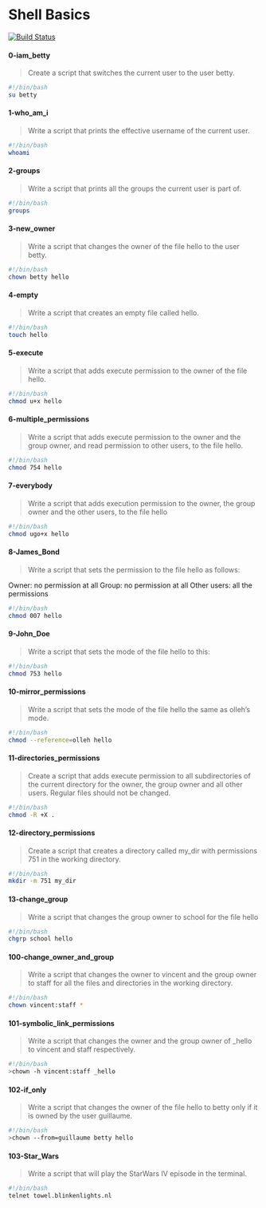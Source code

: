 # Shell Basics

[![Build Status](https://travis-ci.org/joemccann/dillinger.svg?branch=master)](https://github.com/alxstudent-se/alx-system_engineering-devops.git)


#### 0-iam_betty
>Create a script that switches the current user to the user betty.

```sh
#!/bin/bash
su betty
```
#### 1-who_am_i
>Write a script that prints the effective username of the current user.


```sh
#!/bin/bash
whoami
```
#### 2-groups
>Write a script that prints all the groups the current user is part of.

```sh
#!/bin/bash
groups
```
#### 3-new_owner
>Write a script that changes the owner of the file hello to the user betty.


```sh
#!/bin/bash
chown betty hello
```
#### 4-empty
>Write a script that creates an empty file called hello.

```sh
#!/bin/bash
touch hello
```
#### 5-execute
>Write a script that adds execute permission to the owner of the file hello.

```sh
#!/bin/bash
chmod u+x hello
```
#### 6-multiple_permissions
>Write a script that adds execute permission to the owner and the group owner, and read permission to other users, to the file hello.

```sh
#!/bin/bash
chmod 754 hello
```

#### 7-everybody
>Write a script that adds execution permission to the owner, the group owner and the other users, to the file hello

```sh
#!/bin/bash
chmod ugo+x hello
```
#### 8-James_Bond
>Write a script that sets the permission to the file hello as follows:

Owner: no permission at all
Group: no permission at all
Other users: all the permissions

```sh
#!/bin/bash
chmod 007 hello
```
#### 9-John_Doe
>Write a script that sets the mode of the file hello to this:

```sh
#!/bin/bash
chmod 753 hello
```
#### 10-mirror_permissions
>Write a script that sets the mode of the file hello the same as olleh’s mode.

```sh
#!/bin/bash
chmod --reference=olleh hello
```
#### 11-directories_permissions
>Create a script that adds execute permission to all subdirectories of the current directory for the owner, the group owner and all other users. Regular files should not be changed.

```sh
#!/bin/bash
chmod -R +X .
```
#### 12-directory_permissions
>Create a script that creates a directory called my_dir with permissions 751 in the working directory.

```sh
#!/bin/bash
mkdir -m 751 my_dir
```
#### 13-change_group
>Write a script that changes the group owner to school for the file hello

```sh
#!/bin/bash
chgrp school hello
```
#### 100-change_owner_and_group
>Write a script that changes the owner to vincent and the group owner to staff for all the files and directories in the working directory.

```sh
#!/bin/bash
chown vincent:staff *
```
#### 101-symbolic_link_permissions
>Write a script that changes the owner and the group owner of _hello to vincent and staff respectively.

```sh
#!/bin/bash
>chown -h vincent:staff _hello
```
#### 102-if_only
>Write a script that changes the owner of the file hello to betty only if it is owned by the user guillaume.

```sh
#!/bin/bash
>chown --from=guillaume betty hello
```
#### 103-Star_Wars
>Write a script that will play the StarWars IV episode in the terminal.

```sh
#!/bin/bash
telnet towel.blinkenlights.nl
```